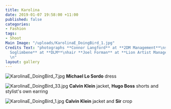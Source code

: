 ```yaml
---
title: Karolina
date: 2019-01-07 19:58:00 +11:00
published: false
categories:
- Fashion
tags:
- Shoot
Main Image: "/uploads/KarolinaE_DoingBird_1.jpg"
Credits Text: "photographs **Connor Langford** at **2DM Management**\nstyling **Danielle
  Soglimbene** at **DLM**\nhair **Joel Forman** at **Lion Artist Management**\nmake-up\nmodel
  \n"
layout: gallery
---
```


![KarolinaE_DoingBird_7.jpg](/uploads/KarolinaE_DoingBird_7.jpg)
**Michael Lo Sordo** dress

![KarolinaE_DoingBird_33.jpg](/uploads/KarolinaE_DoingBird_33.jpg)
**Calvin Klein** jacket, **Hugo Boss** shorts and stylist's own earring

![KarolinaE_DoingBird_1.jpg](/uploads/KarolinaE_DoingBird_1.jpg)
**Calvin Klein** jacket and **Sir** crop





